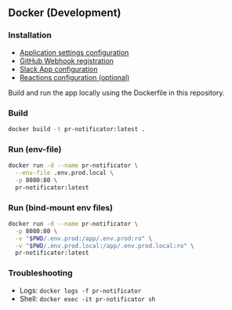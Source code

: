 ## Docker (Development)

### Installation
- [Application settings configuration](configuring.md)
- [GitHub Webhook registration](register_github_webhook.md)
- [Slack App configuration](slack_bot_configuration.md)
- [Reactions configuration (optional)](reactions_config.md)

Build and run the app locally using the Dockerfile in this repository.

### Build
```sh
docker build -t pr-notificator:latest .
```

### Run (env-file)
```sh
docker run -d --name pr-notificator \
  --env-file .env.prod.local \
  -p 8080:80 \
  pr-notificator:latest
```

### Run (bind-mount env files)
```sh
docker run -d --name pr-notificator \
  -p 8080:80 \
  -v "$PWD/.env.prod:/app/.env.prod:ro" \
  -v "$PWD/.env.prod.local:/app/.env.prod.local:ro" \
  pr-notificator:latest
```

### Troubleshooting
- Logs: `docker logs -f pr-notificator`
- Shell: `docker exec -it pr-notificator sh`


